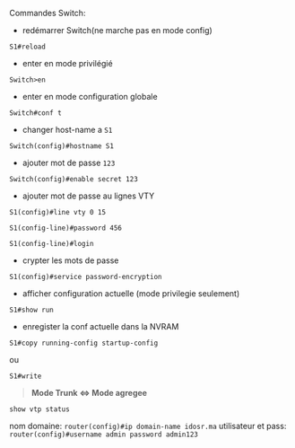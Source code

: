 Commandes Switch:

- redémarrer Switch(ne marche pas en mode config)
```
S1#reload
```

- enter en mode privilégié
```
Switch>en
```

- enter en mode configuration globale
```
Switch#conf t
```
- changer host-name a `S1`
```
Switch(config)#hostname S1
```

- ajouter mot de passe `123`
```
Switch(config)#enable secret 123
```

- ajouter mot de passe au lignes VTY
```
S1(config)#line vty 0 15

S1(config-line)#password 456

S1(config-line)#login
```

- crypter les mots de passe
```
S1(config)#service password-encryption
```

- afficher configuration actuelle (mode privilegie seulement)
```
S1#show run
```

- enregister la conf actuelle dans la NVRAM
```
S1#copy running-config startup-config
```
ou
```
S1#write
```

> **Mode Trunk <=> Mode agregee**

`show vtp status`

nom domaine:
`router(config)#ip domain-name idosr.ma`
utilisateur et pass:
`router(config)#username admin password admin123`